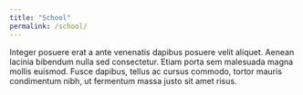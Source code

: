 ```yaml
---
title: "School"
permalink: /school/
---
```


<!-- title: "Page A" -->
<!-- permalink: /page-a/ -->
<!-- date: 2011-06-23T18:38:52+00:00 -->

Integer posuere erat a ante venenatis dapibus posuere velit aliquet. Aenean lacinia bibendum nulla sed consectetur. Etiam porta sem malesuada magna mollis euismod. Fusce dapibus, tellus ac cursus commodo, tortor mauris condimentum nibh, ut fermentum massa justo sit amet risus.

